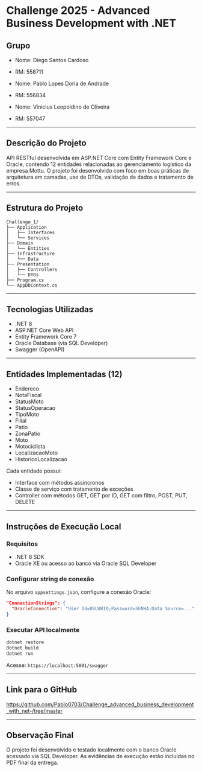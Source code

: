 # Challenge 2025 - Advanced Business Development with .NET

## Grupo

* Nome: Diego Santos Cardoso
* RM: 558711

* Nome: Pablo Lopes Doria de Andrade
* RM: 556834

* Nome: Vinicius Leopoldino de Oliveira
* RM: 557047

---

## Descrição do Projeto

API RESTful desenvolvida em ASP.NET Core com Entity Framework Core e Oracle, contendo 12 entidades relacionadas ao gerenciamento logístico da empresa Mottu. O projeto foi desenvolvido com foco em boas práticas de arquitetura em camadas, uso de DTOs, validação de dados e tratamento de erros.

---

## Estrutura do Projeto

```
Challenge_1/
├── Application
│   ├── Interfaces
│   └── Services
├── Domain
│   └── Entities
├── Infrastructure
│   └── Data
├── Presentation
│   ├── Controllers
│   └── DTOs
├── Program.cs
└── AppDbContext.cs
```

---

## Tecnologias Utilizadas

* .NET 8
* ASP.NET Core Web API
* Entity Framework Core 7
* Oracle Database (via SQL Developer)
* Swagger (OpenAPI)

---

## Entidades Implementadas (12)

* Endereco
* NotaFiscal
* StatusMoto
* StatusOperacao
* TipoMoto
* Filial
* Patio
* ZonaPatio
* Moto
* Motociclista
* LocalizacaoMoto
* HistoricoLocalizacao

Cada entidade possui:

* Interface com métodos assíncronos
* Classe de serviço com tratamento de exceções
* Controller com métodos GET, GET por ID, GET com filtro, POST, PUT, DELETE

---

## Instruções de Execução Local

### Requisitos

* .NET 8 SDK
* Oracle XE ou acesso ao banco via Oracle SQL Developer

### Configurar string de conexão

No arquivo `appsettings.json`, configure a conexão Oracle:

```json
"ConnectionStrings": {
  "OracleConnection": "User Id=USUARIO;Password=SENHA;Data Source=..."
}
```

### Executar API localmente

```bash
dotnet restore
dotnet build
dotnet run
```

Acesse: `https://localhost:5001/swagger`

---

## Link para o GitHub

https://github.com/Pablo0703/Challenge_advanced_business_development_with_net-/tree/master

---

## Observação Final

O projeto foi desenvolvido e testado localmente com o banco Oracle acessado via SQL Developer. As evidências de execução estão incluídas no PDF final da entrega.
